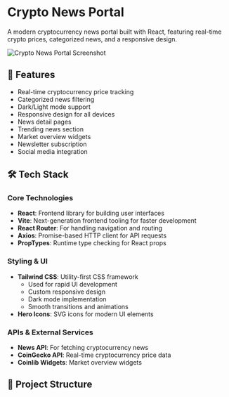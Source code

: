 # Crypto News Portal

A modern cryptocurrency news portal built with React, featuring real-time crypto prices, categorized news, and a responsive design.

![Crypto News Portal Screenshot](screenshot.png)

## 🚀 Features

- Real-time cryptocurrency price tracking
- Categorized news filtering
- Dark/Light mode support
- Responsive design for all devices
- News detail pages
- Trending news section
- Market overview widgets
- Newsletter subscription
- Social media integration

## 🛠 Tech Stack

### Core Technologies
- **React**: Frontend library for building user interfaces
- **Vite**: Next-generation frontend tooling for faster development
- **React Router**: For handling navigation and routing
- **Axios**: Promise-based HTTP client for API requests
- **PropTypes**: Runtime type checking for React props

### Styling & UI
- **Tailwind CSS**: Utility-first CSS framework
  - Used for rapid UI development
  - Custom responsive design
  - Dark mode implementation
  - Smooth transitions and animations
- **Hero Icons**: SVG icons for modern UI elements

### APIs & External Services
- **News API**: For fetching cryptocurrency news
- **CoinGecko API**: Real-time cryptocurrency price data
- **Coinlib Widgets**: Market overview widgets

## 📁 Project Structure
